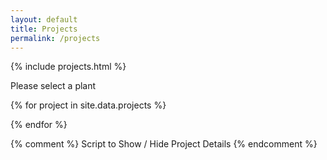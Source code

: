 ```yaml
---
layout: default
title: Projects
permalink: /projects
---
```


{% include projects.html %}

<div class="instructions">
  <p>Please select a plant</p>
</div>

{% for project in site.data.projects %}
<div class="project-details" id="{{ project.id }}" style="display:none;" data-project-id="{{ project.id }}">
  <div class="project-image">
    <img src="{{ project.image }}" alt="{{ project.title }}">
    <br />
  </div>
  <div class="project-info">
    <h2>{{ project.title }}</h2>
    {% if project.description %}<p class="project-description">{{ project.description }}</p>{% endif %}
    {% if project.technology %}<p class="project-tech"><i class="gg-toolbox"></i> Technology used <span>{{ project.technology }}</span></p>{% endif %}
    {% if project.github_repo %}<p class="project-repo"><i class="gg-list-tree"></i> Github Repo <a href="{{ project.github_repo }}"><span>{{ project.github_repo | remove: 'https://github.com' }}</span></a></p>{% endif %}
    {% if project.features %}<p><i class="gg-moon"></i> Features <span>{{ project.features }}</span></p>{% endif %}
    {% if project.url %}<p class="project-url"><a href="{{ project.url }}"><i class="gg-website"></i> Visit project website</a></p>{% endif %}
  </div>
</div>
{% endfor %}

{% comment %} Script to Show / Hide Project Details {% endcomment %}
<script src="{{ '/assets/js/projects.js' | relative_url }}"></script>